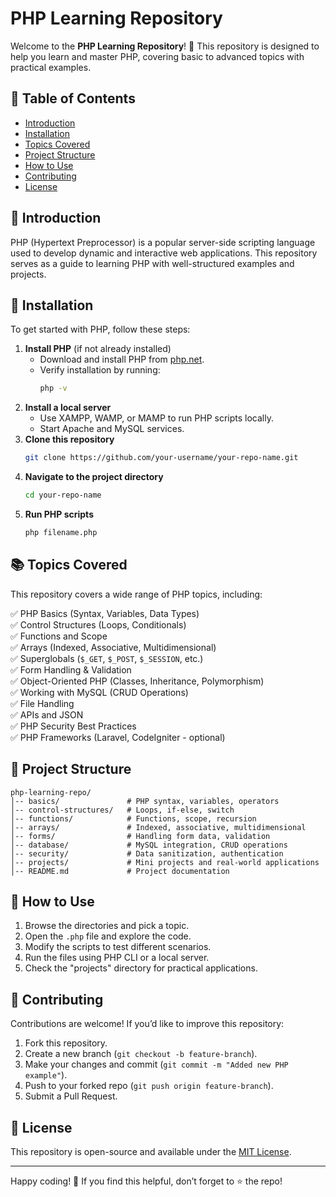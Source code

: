 # PHP Learning Repository

Welcome to the **PHP Learning Repository**! 🚀 This repository is designed to help you learn and master PHP, covering basic to advanced topics with practical examples.

## 📌 Table of Contents
- [Introduction](#introduction)
- [Installation](#installation)
- [Topics Covered](#topics-covered)
- [Project Structure](#project-structure)
- [How to Use](#how-to-use)
- [Contributing](#contributing)
- [License](#license)

## 📖 Introduction
PHP (Hypertext Preprocessor) is a popular server-side scripting language used to develop dynamic and interactive web applications. This repository serves as a guide to learning PHP with well-structured examples and projects.

## 🔧 Installation
To get started with PHP, follow these steps:

1. **Install PHP** (if not already installed)
   - Download and install PHP from [php.net](https://www.php.net/downloads).
   - Verify installation by running:
     ```sh
     php -v
     ```
2. **Install a local server**
   - Use XAMPP, WAMP, or MAMP to run PHP scripts locally.
   - Start Apache and MySQL services.
3. **Clone this repository**
   ```sh
   git clone https://github.com/your-username/your-repo-name.git
   ```
4. **Navigate to the project directory**
   ```sh
   cd your-repo-name
   ```
5. **Run PHP scripts**
   ```sh
   php filename.php
   ```

## 📚 Topics Covered
This repository covers a wide range of PHP topics, including:

✅ PHP Basics (Syntax, Variables, Data Types)  
✅ Control Structures (Loops, Conditionals)  
✅ Functions and Scope  
✅ Arrays (Indexed, Associative, Multidimensional)  
✅ Superglobals (`$_GET`, `$_POST`, `$_SESSION`, etc.)  
✅ Form Handling & Validation  
✅ Object-Oriented PHP (Classes, Inheritance, Polymorphism)  
✅ Working with MySQL (CRUD Operations)  
✅ File Handling  
✅ APIs and JSON  
✅ PHP Security Best Practices  
✅ PHP Frameworks (Laravel, CodeIgniter - optional)  

## 📂 Project Structure
```
php-learning-repo/
│-- basics/               # PHP syntax, variables, operators
│-- control-structures/   # Loops, if-else, switch
│-- functions/            # Functions, scope, recursion
│-- arrays/               # Indexed, associative, multidimensional
│-- forms/                # Handling form data, validation
│-- database/             # MySQL integration, CRUD operations
│-- security/             # Data sanitization, authentication
│-- projects/             # Mini projects and real-world applications
│-- README.md             # Project documentation
```

## 🚀 How to Use
1. Browse the directories and pick a topic.
2. Open the `.php` file and explore the code.
3. Modify the scripts to test different scenarios.
4. Run the files using PHP CLI or a local server.
5. Check the "projects" directory for practical applications.

## 🤝 Contributing
Contributions are welcome! If you’d like to improve this repository:

1. Fork this repository.
2. Create a new branch (`git checkout -b feature-branch`).
3. Make your changes and commit (`git commit -m "Added new PHP example"`).
4. Push to your forked repo (`git push origin feature-branch`).
5. Submit a Pull Request.

## 📜 License
This repository is open-source and available under the [MIT License](LICENSE).

---

Happy coding! 🚀 If you find this helpful, don’t forget to ⭐ the repo!
